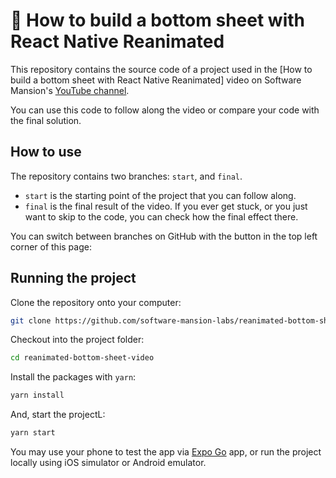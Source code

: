 # 🎥 How to build a bottom sheet with React Native Reanimated

This repository contains the source code of a project used in the [How to build a bottom sheet with React Native Reanimated] video on Software Mansion's [YouTube channel](https://www.youtube.com/@SoftwareMansion).

You can use this code to follow along the video or compare your code with the final solution.

## How to use

The repository contains two branches: `start`, and `final`.

- `start` is the starting point of the project that you can follow along.
- `final` is the final result of the video. If you ever get stuck, or you just want to skip to the code, you can check how the final effect there.

You can switch between branches on GitHub with the button in the top left corner of this page:

## Running the project

Clone the repository onto your computer:

```sh
git clone https://github.com/software-mansion-labs/reanimated-bottom-sheet-video.git
```

Checkout into the project folder:

```sh
cd reanimated-bottom-sheet-video
```

Install the packages with `yarn`:

```sh
yarn install
```

And, start the projectL:

```sh
yarn start
```

You may use your phone to test the app via [Expo Go](https://docs.expo.dev/get-started/expo-go/) app, or run the project locally using iOS simulator or Android emulator.
